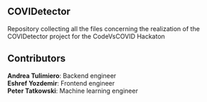 COVIDetector
---

Repository collecting all the files concerning the realization of the COVIDetector project for the CodeVsCOVID Hackaton

## Contributors
**Andrea Tulimiero**: Backend engineer  
**Eshref Yozdemir**: Frontend engineer  
**Peter Tatkowski**: Machine learning engineer

